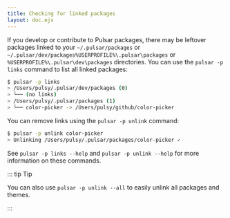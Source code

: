 ```yaml
---
title: Checking for linked packages
layout: doc.ejs
---
```


If you develop or contribute to Pulsar packages, there may be leftover packages linked to your <span class="platform-mac platform-linux">`~/.pulsar/packages` or `~/.pulsar/dev/packages`</span><span class="platform-win">`%USERPROFILE%\.pulsar\packages` or `%USERPROFILE%\.pulsar\dev\packages`</span> directories. You can use the `pulsar -p links` command to list all linked packages:

```sh
$ pulsar -p links
> /Users/pulsy/.pulsar/dev/packages (0)
> └── (no links)
> /Users/pulsy/.pulsar/packages (1)
> └── color-picker -> /Users/pulsy/github/color-picker
```

You can remove links using the `pulsar -p unlink` command:

```sh
$ pulsar -p unlink color-picker
> Unlinking /Users/pulsy/.pulsar/packages/color-picker ✓
```

See `pulsar -p links --help` and `pulsar -p unlink --help` for more information on these commands.

::: tip Tip

You can also use `pulsar -p unlink --all` to easily unlink all packages and themes.

:::
